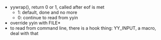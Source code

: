 - yywrap(), return 0 or 1, called after eof is met
    - 1: default, done and no more
    - 0: continue to read from yyin
- override yyin with FILE*
- to read from command line, there is a hook thing: YY_INPUT, a macro, deal with that
